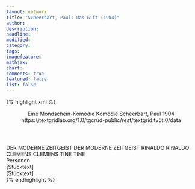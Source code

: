 ```yaml
---
layout: network
title: "Scheerbart, Paul: Das Gift (1904)"
author:
description:
headline:
modified:
category:
tags:
imagefeature: 
mathjax: 
chart: 
comments: true
featured: false
list: false
---
```

{% highlight xml %}
<?xml-model href="http://raw.githubusercontent.com/DLiNa/project/master/rules/lina.rnc"?><?xml-model href="http://raw.githubusercontent.com/DLiNa/project/master/rules/lina.sch"?>
<play xmlns="http://lina.digital">
  <header>
    <title>Das Gift</title>
    <subtitle>Eine Mondschein-Komödie</subtitle>
    <genretitle>Komödie</genretitle>
    <author>Scheerbart, Paul</author>
    <date type="print" when="1904">1904</date>
    <date type="premiere"/>
    <date type="written"/>
    <source>https://textgridlab.org/1.0/tgcrud-public/rest/textgrid:tv5t.0/data</source>
  </header>
  <personae>
    <character>
      <name>DER MODERNE ZEITGEIST</name>
      <alias xml:id="der_moderne_zeitgeist">
        <name>DER MODERNE ZEITGEIST</name>
      </alias>
    </character>
    <character>
      <name>RINALDO</name>
      <alias xml:id="rinaldo">
        <name>RINALDO</name>
      </alias>
    </character>
    <character>
      <name>CLEMENS</name>
      <alias xml:id="clemens">
        <name>CLEMENS</name>
      </alias>
    </character>
    <character>
      <name>TINE</name>
      <alias xml:id="tine">
        <name>TINE</name>
      </alias>
    </character>
  </personae>
  <text>
    <div>
      <head>Personen</head>
    </div>
    <div>
      <head>[Stücktext]</head>
      <div>
        <head>[Stücktext]</head>
        <sp who="#der_moderne_zeitgeist">
          <amount n="5" unit="speech_acts"/>
          <amount n="139" unit="words"/>
          <amount n="2" unit="lines"/>
          <amount n="770" unit="chars"/>
        </sp>
        <sp who="#rinaldo">
          <amount n="11" unit="speech_acts"/>
          <amount n="500" unit="words"/>
          <amount n="4" unit="lines"/>
          <amount n="2741" unit="chars"/>
        </sp>
        <sp who="#clemens">
          <amount n="24" unit="speech_acts"/>
          <amount n="256" unit="words"/>
          <amount n="20" unit="lines"/>
          <amount n="1340" unit="chars"/>
        </sp>
        <sp who="#tine">
          <amount n="16" unit="speech_acts"/>
          <amount n="193" unit="words"/>
          <amount n="13" unit="lines"/>
          <amount n="1026" unit="chars"/>
        </sp>
      </div>
    </div>
  </text>
</play>
{% endhighlight %}